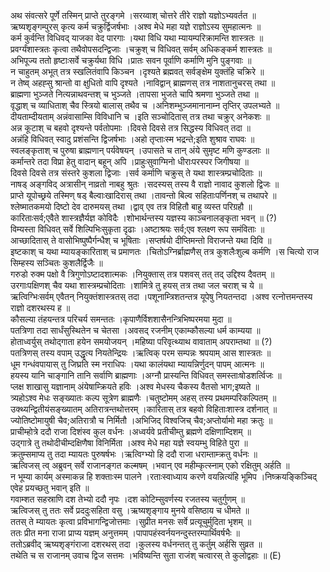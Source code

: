 

  
अथ संवत्सरे पूर्णे तस्मिन् प्राप्ते तुरङ्गमे ।सरय्वाश् चोत्तरे तीरे राज्ञो यज्ञोऽभ्यवर्तत  ॥   
ऋष्यशृङ्गम्पुरस् कृत्य कर्म चक्रुर्द्विजर्षभाः ।अश्व मेधे महा यज्ञे राज्ञोऽस्य सुमहात्मनः  ॥   
कर्म कुर्वन्ति विधिवद् याजका वेद पारगाः ।यथा विधि यथा म्यायम्परिक्रामन्ति शास्त्रतः  ॥   
प्रवर्ग्यंशास्त्रतः कृत्वा तथैवोपसदन्द्विजाः ।चक्रुश् च विधिवत् सर्वम् अधिकङ्कर्म शास्त्रतः  ॥   
अभिपूज्य ततो हृष्टाःसर्वे चक्रुर्यथा विधि ।प्रातः सवन पूर्वाणि कर्माणि मुनि पुङ्गवाः  ॥   
न चाहुतम् अभूत् तत्र स्खलितंवापि किञ्चन ।दृश्यते ब्रह्मवत् सर्वङ्क्षेम युक्तंहि चक्रिरे  ॥   
न तेष्व् अहह्सु श्रान्तो वा क्षुधितो वापि दृश्यते ।नाविद्वान् ब्राह्मणस् तत्र नाशतानुचरस् तथा  ॥   
ब्राह्मणा भुञ्जते नित्यन्नाथवन्तश् च भुञ्जते ।तापसा भुजते चापि श्रमणा भुञ्जते तथा  ॥   
वृद्धाश् च व्याधिताश् चैव स्त्रियो बालास् तथैव च ।अनिशम्भुञ्जमानानाम्न तृप्तिर् उपलभ्यते  ॥   
दीयताम्दीयताम् अन्नंवासाम्सि विविधानि च ।इति सञ्चोदितास् तत्र तथा चक्रुर् अनेकशः  ॥   
अन्न कूटाश् च बहवो दृश्यन्ते पर्वतोपमाः ।दिवसे दिवसे तत्र सिद्धस्य विधिवत् तदा  ॥   
अन्नंहि विधिवत् स्वादु प्रशंसन्ति द्विजर्षभाः ।अहो तृप्ताःस्म भद्रन्ते;इति शुश्राव राघवः  ॥   
स्वलङ्कृताश् च पुरुषा ब्राह्मणान् पर्यवेषयन् ।उपासते च तान् अंये सुमृष्ट मणि कुण्डलाः  ॥   
कर्मान्तरे तदा विप्रा हेतु वादान् बहून् अपि ।प्राहुःसुवाग्मिनो धीराःपरस्पर जिगीषया  ॥   
दिवसे दिवसे तत्र संस्तरे कुशला द्विजाः ।सर्व कर्माणि चक्रुस् ते यथा शास्त्रम्प्रचोदिताः  ॥   
नाषड् अङ्गविद् अत्रासीन् नाव्रतो नाबहु श्रुतः ।सदस्यस् तस्य वै राज्ञो नावाद कुशलो द्विजः  ॥   
प्राप्ते यूपोच्छ्रये तस्मिण् षड् बैल्वाःखादिरास् तथा ।तावन्तो बिल्व सहिताःपर्णिनश् च तथापरे  ॥   
श्लेष्मातकमयो दिष्टो देव दारुमयस् तथा ।द्वाव् एव तत्र विहितौ बाहु व्यस्त परिग्रहौ  ॥   
कारिताःसर्व;एवैते शास्त्रज्ञैर्यज्ञ कोविदैः ।शोभार्थन्तस्य यज्ञस्य काञ्चनालङ्कृता भवन्  ॥ (?)  
विम्यस्ता विधिवत् सर्वे शिल्पिभिःसुकृता दृढाः ।अष्टाश्रयः सर्व;एव श्लक्ष्ण रूप समंविताः  ॥   
आच्छादितास् ते वासोभिष्पुष्पैर्गन्धैश् च भूषिताः ।सप्तर्षयो दीप्तिमन्तो विराजन्ते यथा दिवि  ॥   
इष्टकाश् च यथा म्यायङ्कारिताश् च प्रमाणतः ।चितोऽग्निर्ब्राह्मणैस् तत्र कुशलैःशुल्ब कर्मणि ।स चित्यो राज सिम्हस्य सञ्चितः कुशलैर्द्विजैः  ॥   
गरुडो रुक्म पक्षो वै त्रिगुणोऽष्टादशात्मकः ।नियुक्तास् तत्र पशवस् तत् तद् उद्दिश्य दैवतम्  ॥   
उरगाःपक्षिणश् चैव यथा शास्त्रम्प्रचोदिताः ।शामित्रे तु हयस् तत्र तथा जल चराश् च ये  ॥   
ऋत्विग्भिःसर्वम् एवैतन् नियुक्तंशास्त्रतस् तदा ।पशूनाम्त्रिशतन्तत्र यूपेषु नियतन्तदा ।अश्व रत्नोत्तमन्तस्य राज्ञो दशरथस्य ह  ॥   
कौसल्या तंहयन्तत्र परिचर्य समन्ततः ।कृपाणैर्विशशासैनन्त्रिभिष्परमया मुदा  ॥   
पतत्रिणा तदा सार्धंसुस्थितेन च चेतसा ।अवसद् रजनीम् एकाम्कौसल्या धर्म काम्यया  ॥   
होताध्वर्युस् तथोद्गाता हयेन समयोजयन् ।महिष्या परिवृत्थ्याथ वावाताम् अपराम्तथा  ॥ (?)  
पतत्रिणस् तस्य वपाम् उद्धृत्य नियतेन्द्रियः ।ऋत्विक् परम सम्पन्नः श्रपयाम् आस शास्त्रतः  ॥   
धूम गन्धंवपायास् तु जिघ्रति स्म नराधिपः ।यथा कालंयथा म्यायन्निर्णुदन् पापम् आत्मनः  ॥   
हयस्य यानि चाङ्गानि तानि सर्वाणि ब्राह्मणाः ।अग्नौ प्रास्यन्ति विधिवत् समस्ताःषोडशर्त्विजः  ॥   
प्लक्ष शाखासु यज्ञानाम् अंयेषाम्क्रियते हविः ।अश्व मेधस्य चैकस्य वैतसो भाग;इष्यते  ॥   
त्र्यहोऽश्व मेधः सङ्ख्यातः कल्प सूत्रेण ब्राह्मणैः ।चतुष्टोमम् अहस् तस्य प्रथमम्परिकल्पितम्  ॥   
उक्थ्यन्द्वितीयंसङ्ख्यातम् अतिरात्रन्तथोत्तरम् ।कारितास् तत्र बहवो विहिताःशास्त्र दर्शनात्  ॥   
ज्योतिष्टोमायुषी चैव;अतिरात्रौ च निर्मितौ ।अभिजिद् विश्वजिच् चैव;अप्तोर्यामो महा क्रतुः  ॥   
प्राचीम्होत्रे ददौ राजा दिशंस्व कुल वर्धनः ।अध्वर्यवे प्रतीचीम्तु ब्रह्मणे दक्षिणाम्दिशम्  ॥   
उद्गात्रे तु तथोदीचीम्दक्षिणैषा विनिर्मिता ।अश्व मेधे महा यज्ञे स्वयम्भु विहिते पुरा  ॥   
क्रतुम्समाप्य तु तदा म्यायतः पुरुषर्षभः ।ऋत्विग्भ्यो हि ददौ राजा धराम्ताम्क्रतु वर्धनः  ॥   
ऋत्विजस् त्व् अब्रुवन् सर्वे राजानङ्गत कल्मषम् ।भवान् एव महीम्कृत्स्नाम् एको रक्षितुम् अर्हति  ॥   
न भूम्या कार्यम् अस्माकन्न हि शक्ताःस्म पालने ।रताःस्वाध्याय करणे वयन्नित्यंहि भूमिप ।निष्क्रयङ्किञ्चिद् एवेह प्रयच्छतु भवान् इति  ॥   
गवाम्शत सहस्राणि दश तेभ्यो ददौ नृपः ।दश कोटिम्सुवर्णस्य रजतस्य चतुर्गुणम्  ॥   
ऋत्विजस् तु ततः सर्वे प्रददुःसहिता वसु ।ऋष्यशृङ्गाय मुनये वसिष्ठाय च धीमते  ॥   
ततस् ते म्यायतः कृत्वा प्रविभागन्द्विजोत्तमाः ।सुप्रीत मनसः सर्वे प्रत्यूचुर्मुदिता भृशम्  ॥   
ततः प्रीत मना राजा प्राप्य यज्ञम् अनुत्तमम् ।पापापहंस्वर्नयनन्दुस्तरम्पार्थिवर्षभैः  ॥   
ततोऽब्रवीद् ऋष्यशृङ्गंराजा दशरथस् तदा ।कुलस्य वर्धनन्तत् तु कर्तुम् अर्हसि सुव्रत  ॥   
तथेति च स राजानम् उवाच द्विज सत्तमः ।भविष्यन्ति सुता राजंश् चत्वारस् ते कुलोद्वहाः  ॥ (E)  
